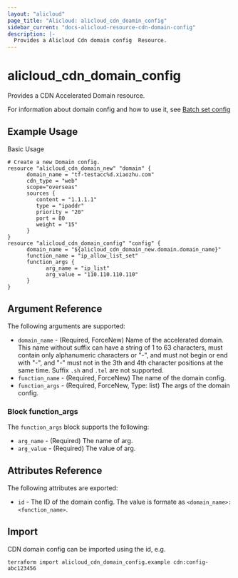 ```yaml
---
layout: "alicloud"
page_title: "Alicloud: alicloud_cdn_doamin_config"
sidebar_current: "docs-alicloud-resource-cdn-domain-config"
description: |-
  Provides a Alicloud Cdn domain config  Resource.
---
```


# alicloud_cdn_domain_config

Provides a CDN Accelerated Domain resource.

For information about domain config and how to use it, see [Batch set config](https://www.alibabacloud.com/help/doc-detail/91179.html)

## Example Usage

Basic Usage

```
# Create a new Domain config.
resource "alicloud_cdn_domain_new" "domain" {
	  domain_name = "tf-testacc%d.xiaozhu.com"
	  cdn_type = "web"
      scope="overseas"
      sources {
         content = "1.1.1.1"
         type = "ipaddr"
         priority = "20"
         port = 80
         weight = "15"
      }
}
resource "alicloud_cdn_domain_config" "config" {
	  domain_name = "${alicloud_cdn_domain_new.domain.domain_name}"
	  function_name = "ip_allow_list_set"
      function_args {
            arg_name = "ip_list"
            arg_value = "110.110.110.110"
      }
}

```
## Argument Reference

The following arguments are supported:

* `domain_name` - (Required, ForceNew) Name of the accelerated domain. This name without suffix can have a string of 1 to 63 characters, must contain only alphanumeric characters or "-", and must not begin or end with "-", and "-" must not in the 3th and 4th character positions at the same time. Suffix `.sh` and `.tel` are not supported.
* `function_name` - (Required, ForceNew) The name of the domain config.
* `function_args` - (Required, ForceNew, Type: list) The args of the domain config.

### Block function_args

The `function_args` block supports the following:

* `arg_name` - (Required) The name of arg.
* `arg_value` - (Required) The value of arg.

## Attributes Reference

The following attributes are exported:

* `id` - The ID of the domain config. The value is formate as `<domain_name>:<function_name>`.

## Import

CDN domain config can be imported using the id, e.g.

```
terraform import alicloud_cdn_domain_config.example cdn:config-abc123456
```
